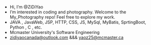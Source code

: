 - Hi, I’m @ZiDiYao
- I’m interested in coding and photography. Welcome to the My_Photography repo! Feel free to explore my work.
- JAVA , JavaWeb, JSP, HTTP, CSS, JS, MySql, MyBatis, SprtingBoot, Python , C , etc.
- Mcmaster University's Software Engineering 
- zidiyaocanada@outlook.com &&& yaoz25@mcmaster.ca

